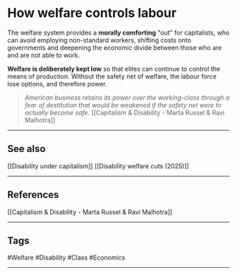 # How welfare controls labour

The welfare system provides a **morally comforting** "out" for capitalists, who can avoid employing non-standard workers, shifting costs onto governments and deepening the economic divide between those who are and are not able to work.

**Welfare is deliberately kept low** so that elites can continue to control the means of production. Without the safety net of welfare, the labour force lose options, and therefore power.

> *American business retains its power over the working-class through a fear of destitution that would be weakened if the safety net were to actually become safe.*
> 	[[Capitalism & Disability - Marta Russel & Ravi Malhotra]]


---
## See also

[[Disability under capitalism]]
[[Disability welfare cuts (2025)]]

---
## References

[[Capitalism & Disability - Marta Russel & Ravi Malhotra]]

---
## Tags

#Welfare #Disability #Class #Economics 

---


